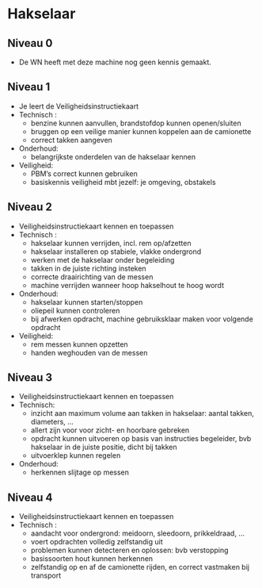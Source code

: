 # Hakselaar

## Niveau 0
- De WN heeft met deze machine nog geen kennis gemaakt. 

## Niveau 1
- Je leert de Veiligheidsinstructiekaart
- Technisch :
  - benzine kunnen aanvullen, brandstofdop kunnen openen/sluiten
  - bruggen op een veilige manier kunnen koppelen aan de camionette
  - correct takken aangeven
- Onderhoud:
  - belangrijkste onderdelen van de hakselaar kennen
- Veiligheid:
  - PBM’s correct kunnen gebruiken
  - basiskennis veiligheid mbt jezelf: je omgeving, obstakels

## Niveau 2
- Veiligheidsinstructiekaart kennen en toepassen
- Technisch :
  - hakselaar kunnen verrijden, incl. rem op/afzetten
  - hakselaar installeren op stabiele, vlakke ondergrond
  - werken met de hakselaar onder begeleiding
  - takken in de juiste richting insteken
  - correcte draairichting van de messen
  - machine verrijden wanneer hoop hakselhout te hoog wordt
- Onderhoud:
  - hakselaar kunnen starten/stoppen
  - oliepeil kunnen controleren
  - bij afwerken opdracht, machine gebruiksklaar maken voor volgende opdracht
- Veiligheid:
  - rem messen kunnen opzetten
  - handen weghouden van de messen

## Niveau 3
- Veiligheidsinstructiekaart kennen en toepassen
- Technisch:
  - inzicht aan maximum volume aan takken in hakselaar: aantal takken, diameters, …
  - allert zijn voor voor zicht- en hoorbare gebreken
  - opdracht kunnen uitvoeren op basis van instructies begeleider, bvb hakselaar in de juiste positie, dicht bij takken
  - uitvoerklep kunnen regelen
- Onderhoud:
  - herkennen slijtage op messen

## Niveau 4
- Veiligheidsinstructiekaart kennen en toepassen
- Technisch :
  - aandacht voor ondergrond: meidoorn, sleedoorn, prikkeldraad, ...
  - voert opdrachten volledig zelfstandig uit
  - problemen kunnen detecteren en oplossen: bvb verstopping
  - basissoorten hout kunnen herkennen
  - zelfstandig op en af de camionette rijden, en correct vastmaken bij transport

